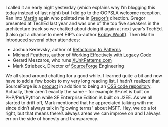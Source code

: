 I called it an early night yesterday (which explains why I’m blogging
this today instead of last night) but I did go to the OOPSLA welcome
reception. Ran into [Martin](http://martinfowler.com/) again who pointed
me in
[Gregor’s](http://www.enterpriseintegrationpatterns.com/ramblings.html)
direction. Gregor presented at TechEd last year and was one of the top
five speakers in the architecture track so we chatted about doing it
again at next year’s TechEd. (I also got a chance to meet EIP’s
co-author [Bobby
Woolf](http://www-106.ibm.com/developerworks/blogs/dw_blog.jspa?blog=392)).
Then Martin introduced several other attendees:

-   Joshua Kerievsky, author of [Refactoring to
    Patterns](http://industriallogic.com/xp/refactoring/)
-   Michael Feathers, author of [Working Effectively with Legacy
    Code](http://www.objectmentor.com/resources/bookstore/books/welc/)
-   Gerard Meszaros, who runs
    [XUnitPatterns.com](http://www.xunitpatterns.com/)
-   Mark Striebeck, Director of
    [SourceForge](http://www.vasoftware.com/sourceforge/index.php)
    Engineering

We all stood around chatting for a good while. I learned quite a bit and
now have to add a few books to my very long reading list. I hadn’t
realized that SourceForge is a
[product](http://www.vasoftware.com/sourceforge/index.php) in addition
to being an [OSS code repository](http://sourceforge.net/). Actually,
their aren’t exactly the same – for example SF.net is built on
PHP/Perl/Python while SF Enterprise Edition is built on J2EE. As we all
started to drift off, Mark mentioned that he appreciated talking with me
since didn’t always talk in “glowing terms” about MSFT. Hey, we do a lot
right, but that means there’s always areas we can improve on and I
always err on the side of honesty and transparency.
